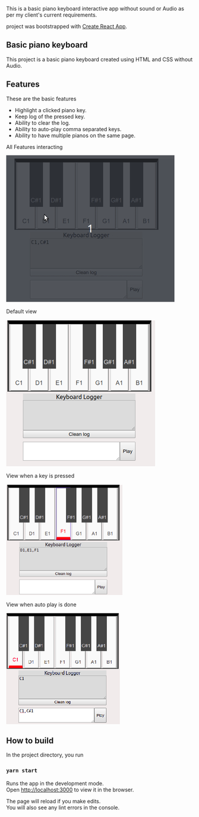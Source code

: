 This is a basic piano keyboard interactive app without sound or Audio as per my client's current requirements.

project was bootstrapped with [Create React App](https://github.com/facebook/create-react-app).

## Basic piano keyboard
This project is a basic piano keyboard created using HTML and CSS without Audio.

## Features
These are the basic features
* Highlight a clicked piano key.
* Keep log of the pressed key.
* Ability to clear the log.
* Ability to auto-play comma separated keys.
* Ability to have multiple pianos on the same page.

All Features interacting

![All features](./public/readmeImages/PianoHTMLCSS.gif)

Default view

![Sample view](./public/readmeImages/SamplePianoView.png )

View when a key is pressed

![Key pressed](./public/readmeImages/PianoKeyPressed.png)

View when auto play is done

![Auto Play](./public/readmeImages/PlayKeys.png)


## How to build
In the project directory, you run
### `yarn start`

Runs the app in the development mode.<br />
Open [http://localhost:3000](http://localhost:3000) to view it in the browser.

The page will reload if you make edits.<br />
You will also see any lint errors in the console.
